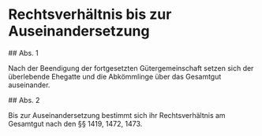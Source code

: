 # Rechtsverhältnis bis zur Auseinandersetzung



\#\# Abs. 1

 Nach der Beendigung der fortgesetzten Gütergemeinschaft setzen sich der überlebende Ehegatte und die Abkömmlinge über das Gesamtgut auseinander.

\#\# Abs. 2

 Bis zur Auseinandersetzung bestimmt sich ihr Rechtsverhältnis am Gesamtgut nach den §§ 1419, 1472, 1473\. 

